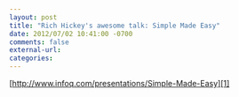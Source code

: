 ```yaml
---
layout: post
title: "Rich Hickey's awesome talk: Simple Made Easy"
date: 2012/07/02 10:41:00 -0700
comments: false
external-url:
categories:
---
```



[http://www.infoq.com/presentations/Simple-Made-Easy][1]



[1]: http://www.infoq.com/presentations/Simple-Made-Easy